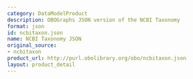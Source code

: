 ```yaml
---
category: DataModelProduct
description: OBOGraphs JSON version of the NCBI Taxonomy
format: json
id: ncbitaxon.json
name: NCBI Taxonomy JSON
original_source:
- ncbitaxon
product_url: http://purl.obolibrary.org/obo/ncbitaxon.json
layout: product_detail
---
```

